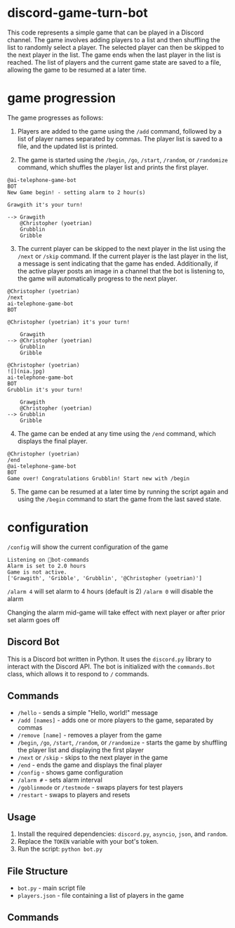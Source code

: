 # discord-game-turn-bot

This code represents a simple game that can be played in a Discord channel. The game involves adding players to a list and then shuffling the list to randomly select a player. The selected player can then be skipped to the next player in the list. The game ends when the last player in the list is reached. The list of players and the current game state are saved to a file, allowing the game to be resumed at a later time.

# game progression

The game progresses as follows:

1. Players are added to the game using the `/add` command, followed by a list of player names separated by commas. The player list is saved to a file, and the updated list is printed.

2. The game is started using the `/begin`, `/go`, `/start`, `/random`, or `/randomize` command, which shuffles the player list and prints the first player.

```
@ai-telephone-game-bot
BOT
New Game begin! - setting alarm to 2 hour(s)

Grawgith it's your turn!

--> Grawgith
    @Christopher (yoetrian)
    Grubblin
    Gribble
```

3. The current player can be skipped to the next player in the list using the `/next` or `/skip` command. If the current player is the last player in the list, a message is sent indicating that the game has ended. Additionally, if the active player posts an image in a channel that the bot is listening to, the game will automatically progress to the next player.

```
@Christopher (yoetrian)
/next
ai-telephone-game-bot
BOT

@Christopher (yoetrian) it's your turn!

    Grawgith
--> @Christopher (yoetrian)
    Grubblin
    Gribble
```

```
@Christopher (yoetrian)
![](nia.jpg)
ai-telephone-game-bot
BOT
Grubblin it's your turn!

    Grawgith
    @Christopher (yoetrian)
--> Grubblin
    Gribble
```

4. The game can be ended at any time using the `/end` command, which displays the final player.

```
@Christopher (yoetrian)
/end
@ai-telephone-game-bot
BOT
Game over! Congratulations Grubblin! Start new with /begin
```

5. The game can be resumed at a later time by running the script again and using the `/begin` command to start the game from the last saved state.

# configuration

`/config` will show the current configuration of the game

```
Listening on 🤖bot-commands
Alarm is set to 2.0 hours
Game is not active.
['Grawgith', 'Gribble', 'Grubblin', '@Christopher (yoetrian)']
```

`/alarm 4` will set alarm to 4 hours (default is 2)
`/alarm 0` will disable the alarm

Changing the alarm mid-game will take effect with next player or after prior set alarm goes off

## Discord Bot

This is a Discord bot written in Python. It uses the `discord.py` library to interact with the Discord API. The bot is initialized with the `commands.Bot` class, which allows it to respond to `/` commands.

## Commands

- `/hello` - sends a simple "Hello, world!" message
- `/add [names]` - adds one or more players to the game, separated by commas
- `/remove [name]` - removes a player from the game
- `/begin`, `/go`, `/start`, `/random`, or `/randomize` - starts the game by shuffling the player list and displaying the first player
- `/next` or `/skip` - skips to the next player in the game
- `/end` - ends the game and displays the final player
- `/config` - shows game configuration
- `/alarm #` - sets alarm interval
- `/goblinmode` or `/testmode` - swaps players for test players
- `/restart` - swaps to players and resets

## Usage

1. Install the required dependencies: `discord.py`, `asyncio`, `json`, and `random`.
2. Replace the `TOKEN` variable with your bot's token.
3. Run the script: `python bot.py`

## File Structure

- `bot.py` - main script file
- `players.json` - file containing a list of players in the game

## Commands